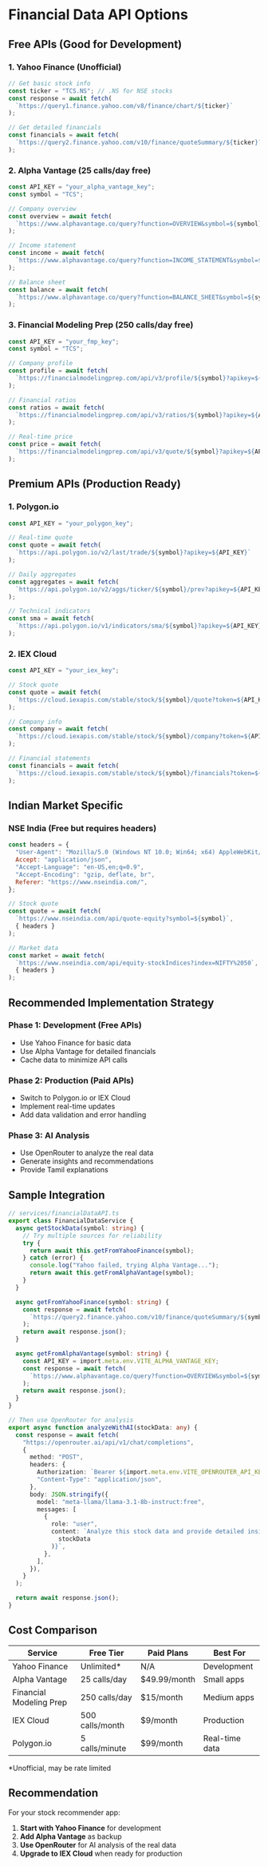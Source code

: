 # Financial Data API Options

## Free APIs (Good for Development)

### 1. Yahoo Finance (Unofficial)

```javascript
// Get basic stock info
const ticker = "TCS.NS"; // .NS for NSE stocks
const response = await fetch(
  `https://query1.finance.yahoo.com/v8/finance/chart/${ticker}`
);

// Get detailed financials
const financials = await fetch(
  `https://query2.finance.yahoo.com/v10/finance/quoteSummary/${ticker}?modules=financialData,defaultKeyStatistics,summaryDetail`
);
```

### 2. Alpha Vantage (25 calls/day free)

```javascript
const API_KEY = "your_alpha_vantage_key";
const symbol = "TCS";

// Company overview
const overview = await fetch(
  `https://www.alphavantage.co/query?function=OVERVIEW&symbol=${symbol}&apikey=${API_KEY}`
);

// Income statement
const income = await fetch(
  `https://www.alphavantage.co/query?function=INCOME_STATEMENT&symbol=${symbol}&apikey=${API_KEY}`
);

// Balance sheet
const balance = await fetch(
  `https://www.alphavantage.co/query?function=BALANCE_SHEET&symbol=${symbol}&apikey=${API_KEY}`
);
```

### 3. Financial Modeling Prep (250 calls/day free)

```javascript
const API_KEY = "your_fmp_key";
const symbol = "TCS";

// Company profile
const profile = await fetch(
  `https://financialmodelingprep.com/api/v3/profile/${symbol}?apikey=${API_KEY}`
);

// Financial ratios
const ratios = await fetch(
  `https://financialmodelingprep.com/api/v3/ratios/${symbol}?apikey=${API_KEY}`
);

// Real-time price
const price = await fetch(
  `https://financialmodelingprep.com/api/v3/quote/${symbol}?apikey=${API_KEY}`
);
```

## Premium APIs (Production Ready)

### 1. Polygon.io

```javascript
const API_KEY = "your_polygon_key";

// Real-time quote
const quote = await fetch(
  `https://api.polygon.io/v2/last/trade/${symbol}?apikey=${API_KEY}`
);

// Daily aggregates
const aggregates = await fetch(
  `https://api.polygon.io/v2/aggs/ticker/${symbol}/prev?apikey=${API_KEY}`
);

// Technical indicators
const sma = await fetch(
  `https://api.polygon.io/v1/indicators/sma/${symbol}?apikey=${API_KEY}`
);
```

### 2. IEX Cloud

```javascript
const API_KEY = "your_iex_key";

// Stock quote
const quote = await fetch(
  `https://cloud.iexapis.com/stable/stock/${symbol}/quote?token=${API_KEY}`
);

// Company info
const company = await fetch(
  `https://cloud.iexapis.com/stable/stock/${symbol}/company?token=${API_KEY}`
);

// Financial statements
const financials = await fetch(
  `https://cloud.iexapis.com/stable/stock/${symbol}/financials?token=${API_KEY}`
);
```

## Indian Market Specific

### NSE India (Free but requires headers)

```javascript
const headers = {
  "User-Agent": "Mozilla/5.0 (Windows NT 10.0; Win64; x64) AppleWebKit/537.36",
  Accept: "application/json",
  "Accept-Language": "en-US,en;q=0.9",
  "Accept-Encoding": "gzip, deflate, br",
  Referer: "https://www.nseindia.com/",
};

// Stock quote
const quote = await fetch(
  `https://www.nseindia.com/api/quote-equity?symbol=${symbol}`,
  { headers }
);

// Market data
const market = await fetch(
  `https://www.nseindia.com/api/equity-stockIndices?index=NIFTY%2050`,
  { headers }
);
```

## Recommended Implementation Strategy

### Phase 1: Development (Free APIs)

- Use Yahoo Finance for basic data
- Use Alpha Vantage for detailed financials
- Cache data to minimize API calls

### Phase 2: Production (Paid APIs)

- Switch to Polygon.io or IEX Cloud
- Implement real-time updates
- Add data validation and error handling

### Phase 3: AI Analysis

- Use OpenRouter to analyze the real data
- Generate insights and recommendations
- Provide Tamil explanations

## Sample Integration

```typescript
// services/financialDataAPI.ts
export class FinancialDataService {
  async getStockData(symbol: string) {
    // Try multiple sources for reliability
    try {
      return await this.getFromYahooFinance(symbol);
    } catch (error) {
      console.log("Yahoo failed, trying Alpha Vantage...");
      return await this.getFromAlphaVantage(symbol);
    }
  }

  async getFromYahooFinance(symbol: string) {
    const response = await fetch(
      `https://query2.finance.yahoo.com/v10/finance/quoteSummary/${symbol}?modules=price,financialData,defaultKeyStatistics`
    );
    return await response.json();
  }

  async getFromAlphaVantage(symbol: string) {
    const API_KEY = import.meta.env.VITE_ALPHA_VANTAGE_KEY;
    const response = await fetch(
      `https://www.alphavantage.co/query?function=OVERVIEW&symbol=${symbol}&apikey=${API_KEY}`
    );
    return await response.json();
  }
}

// Then use OpenRouter for analysis
export async function analyzeWithAI(stockData: any) {
  const response = await fetch(
    "https://openrouter.ai/api/v1/chat/completions",
    {
      method: "POST",
      headers: {
        Authorization: `Bearer ${import.meta.env.VITE_OPENROUTER_API_KEY}`,
        "Content-Type": "application/json",
      },
      body: JSON.stringify({
        model: "meta-llama/llama-3.1-8b-instruct:free",
        messages: [
          {
            role: "user",
            content: `Analyze this stock data and provide detailed insights: ${JSON.stringify(
              stockData
            )}`,
          },
        ],
      }),
    }
  );

  return await response.json();
}
```

## Cost Comparison

| Service                 | Free Tier       | Paid Plans   | Best For       |
| ----------------------- | --------------- | ------------ | -------------- |
| Yahoo Finance           | Unlimited\*     | N/A          | Development    |
| Alpha Vantage           | 25 calls/day    | $49.99/month | Small apps     |
| Financial Modeling Prep | 250 calls/day   | $15/month    | Medium apps    |
| IEX Cloud               | 500 calls/month | $9/month     | Production     |
| Polygon.io              | 5 calls/minute  | $99/month    | Real-time data |

\*Unofficial, may be rate limited

## Recommendation

For your stock recommender app:

1. **Start with Yahoo Finance** for development
2. **Add Alpha Vantage** as backup
3. **Use OpenRouter** for AI analysis of the real data
4. **Upgrade to IEX Cloud** when ready for production
